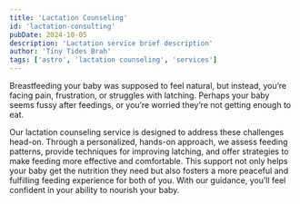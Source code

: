 ```yaml
---
title: 'Lactation Counseling'
id: 'lactation-consulting'
pubDate: 2024-10-05
description: 'Lactation service brief description'
author: 'Tiny Tides Brah'
tags: ['astro', 'lactation counseling', 'services']
---
```


Breastfeeding your baby was <span class=" font-semibold bg-blue-600/10">supposed to feel natural</span>, but instead, you’re facing pain, frustration, or struggles with latching. Perhaps your baby seems fussy after feedings, or you’re worried they’re not getting enough to eat.

Our lactation counseling service is designed to address these challenges head-on. Through a personalized, hands-on approach, <span class=" font-semibold bg-blue-600/10">we assess feeding patterns, provide techniques for improving latching, and offer strategies to make feeding more effective and comfortable</span>. This support not only helps your baby get the nutrition they need but also fosters a more peaceful and fulfilling feeding experience for both of you. With our guidance, you’ll feel confident in your ability to nourish your baby.
